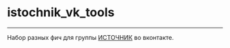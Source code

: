 # istochnik_vk_tools
___
Набор разных фич для группы [ИСТОЧНИК](https://vk.com/sourcem) во вконтакте.

